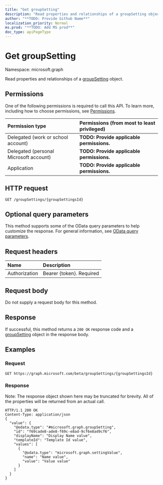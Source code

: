 ```yaml
---
title: "Get groupSetting"
description: "Read properties and relationships of a groupSetting object."
author: "**TODO: Provide Github Name**"
localization_priority: Normal
ms.prod: "**TODO: Add MS prod**"
doc_type: apiPageType
---
```


# Get groupSetting

Namespace: microsoft.graph

Read properties and relationships of a [groupSetting](../resources/groupsetting.md) object.

## Permissions
One of the following permissions is required to call this API. To learn more, including how to choose permissions, see [Permissions](/concepts/permissions-reference.md).

|Permission type|Permissions (from most to least privileged)|
|:---|:---|
|Delegated (work or school account)|**TODO: Provide applicable permissions.**|
|Delegated (personal Microsoft account)|**TODO: Provide applicable permissions.**|
|Application|**TODO: Provide applicable permissions.**|

## HTTP request
<!-- {
  "blockType": "ignored"
}
-->
``` http
GET /groupSettings/{groupSettingsId}
```

## Optional query parameters
This method supports some of the OData query parameters to help customize the response. For general information, see [OData query parameters](/graph/query-parameters).

## Request headers
|Name|Description|
|:---|:---|
|Authorization|Bearer {token}. Required|

## Request body
Do not supply a request body for this method.

## Response
If successful, this method returns a `200 OK` response code and a [groupSetting](../resources/groupsetting.md) object in the response body.

## Examples

### Request
<!-- {
  "blockType": "request",
  "name": "get_groupsetting"
}
-->
``` http
GET https://graph.microsoft.com/beta/groupSettings/{groupSettingsId}
```

### Response
Note: The response object shown here may be truncated for brevity. All of the properties will be returned from an actual call.
<!-- {
  "blockType": "response",
  "truncated": true,
  "@odata.type": "microsoft.graph.groupSetting"
}
-->
``` http
HTTP/1.1 200 OK
Content-Type: application/json
{
  "value": {
    "@odata.type": "#microsoft.graph.groupSetting",
    "id": "f69cade8-ade8-f69c-e8ad-9cf6e8ad9cf6",
    "displayName": "Display Name value",
    "templateId": "Template Id value",
    "values": [
      {
        "@odata.type": "microsoft.graph.settingValue",
        "name": "Name value",
        "value": "Value value"
      }
    ]
  }
}
```

